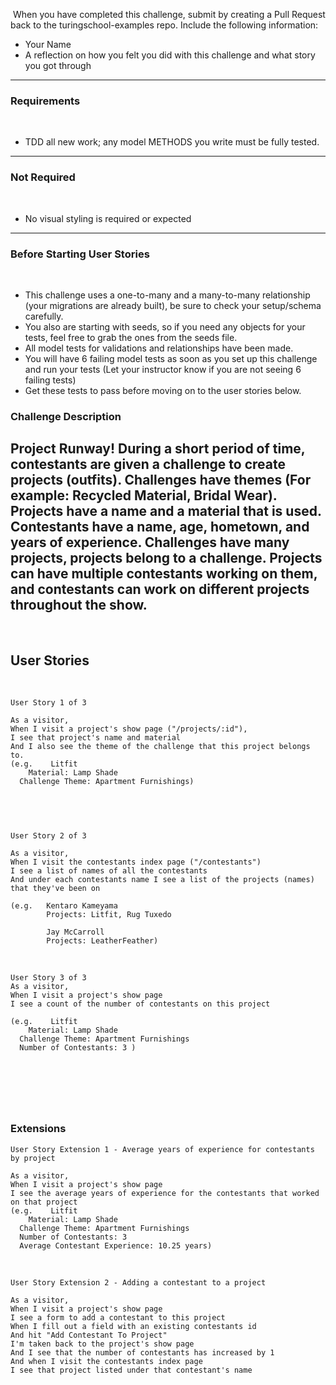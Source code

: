 
​
When you have completed this challenge, submit by creating a Pull Request back to the turingschool-examples repo. Include the following information:
​
* Your Name
* A reflection on how you felt you did with this challenge and what story you got through
---
### Requirements
​
* TDD all new work; any model METHODS you write must be fully tested.
---
### Not Required
​
* No visual styling is required or expected
---
### Before Starting User Stories
​
* This challenge uses a one-to-many and a many-to-many relationship (your migrations are already built), be sure to check your setup/schema carefully.
* You also are starting with seeds, so if you need any objects for your tests, feel free to grab the ones from the seeds file.
* All model tests for validations and relationships have been made.
* You will have 6 failing model tests as soon as you set up this challenge and run your tests (Let your instructor know if you are not seeing 6 failing tests)
* Get these tests to pass before moving on to the user stories below.
​
### Challenge Description
​
Project Runway! During a short period of time, contestants are given a challenge to create projects (outfits). Challenges have themes (For example: Recycled Material, Bridal Wear). Projects have a name and a material that is used. Contestants have a name, age, hometown, and years of experience. Challenges have many projects, projects belong to a challenge. Projects can have multiple contestants working on them, and contestants can work on different projects throughout the show.
​
---
​
## User Stories
​
```
User Story 1 of 3
​
As a visitor,
When I visit a project's show page ("/projects/:id"),
I see that project's name and material
And I also see the theme of the challenge that this project belongs to.
(e.g.    Litfit
    Material: Lamp Shade
  Challenge Theme: Apartment Furnishings)
​
​
```
​
```
User Story 2 of 3
​
As a visitor,
When I visit the contestants index page ("/contestants")
I see a list of names of all the contestants
And under each contestants name I see a list of the projects (names) that they've been on
​
(e.g.   Kentaro Kameyama
        Projects: Litfit, Rug Tuxedo
​
        Jay McCarroll
        Projects: LeatherFeather)
```
​
```
User Story 3 of 3
As a visitor,
When I visit a project's show page
I see a count of the number of contestants on this project
​
(e.g.    Litfit
    Material: Lamp Shade
  Challenge Theme: Apartment Furnishings
  Number of Contestants: 3 )
```
​
---
​
### Extensions
```
User Story Extension 1 - Average years of experience for contestants by project
​
As a visitor,
When I visit a project's show page
I see the average years of experience for the contestants that worked on that project
(e.g.    Litfit
    Material: Lamp Shade
  Challenge Theme: Apartment Furnishings
  Number of Contestants: 3
  Average Contestant Experience: 10.25 years)
```
​
```
User Story Extension 2 - Adding a contestant to a project
​
As a visitor,
When I visit a project's show page
I see a form to add a contestant to this project
When I fill out a field with an existing contestants id
And hit "Add Contestant To Project"
I'm taken back to the project's show page
And I see that the number of contestants has increased by 1
And when I visit the contestants index page
I see that project listed under that contestant's name
```
​
